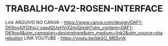# TRABALHO-AV2-ROSEN-INTERFACE

Link ARQUIVO NO CANVA - https://www.canva.com/design/DAF1-DK9ox4/FDXxjJ-oaadQUgHVjX2mjQ/edit?utm_content=DAF1-DK9ox4&utm_campaign=designshare&utm_medium=link2&utm_source=sharebutton
LINK YOUTUBE - https://youtu.be/bkGO_M6Syyk
